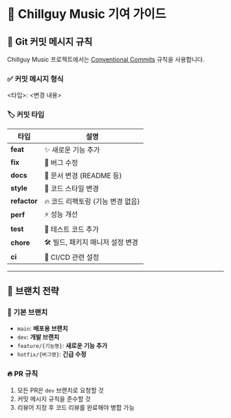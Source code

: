 # 📌 Chillguy Music 기여 가이드

## 🚀 Git 커밋 메시지 규칙
Chillguy Music 프로젝트에서는 [Conventional Commits](https://www.conventionalcommits.org/) 규칙을 사용합니다.

### ✅ 커밋 메시지 형식
<타입>: <변경 내용>

### 🏷 커밋 타입
| 타입 | 설명 |
|------|------|
| **feat** | ✨ 새로운 기능 추가 |
| **fix** | 🐛 버그 수정 |
| **docs** | 📄 문서 변경 (README 등) |
| **style** | 🎨 코드 스타일 변경 |
| **refactor** | 🔥 코드 리팩토링 (기능 변경 없음) |
| **perf** | ⚡ 성능 개선 |
| **test** | 🧪 테스트 코드 추가 |
| **chore** | 🛠 빌드, 패키지 매니저 설정 변경 |
| **ci** | 🤖 CI/CD 관련 설정 |

---

## 📌 브랜치 전략
### 🌱 기본 브랜치
- `main`: **배포용 브랜치**
- `dev`: **개발 브랜치**
- `feature/{기능명}`: **새로운 기능 추가**
- `hotfix/{버그명}`: **긴급 수정**

### 🔥 PR 규칙
1. 모든 PR은 `dev` 브랜치로 요청할 것
2. 커밋 메시지 규칙을 준수할 것
3. 리뷰어 지정 후 코드 리뷰를 완료해야 병합 가능
